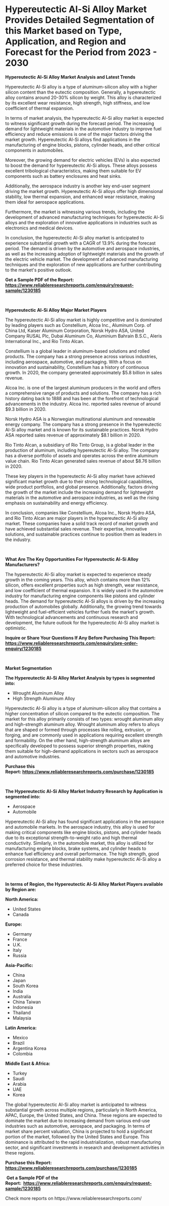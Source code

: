 <p><h1>Hypereutectic Al-Si Alloy Market Provides Detailed Segmentation of this Market based on Type, Application, and Region and Forecast for the Period from 2023 - 2030</h1></p><p><strong>Hypereutectic Al-Si Alloy Market Analysis and Latest Trends</strong></p>
<p><p>Hypereutectic Al-Si alloy is a type of aluminum-silicon alloy with a higher silicon content than the eutectic composition. Generally, a hypereutectic alloy contains around 20-30% silicon by weight. This alloy is characterized by its excellent wear resistance, high strength, high stiffness, and low coefficient of thermal expansion.</p><p>In terms of market analysis, the hypereutectic Al-Si alloy market is expected to witness significant growth during the forecast period. The increasing demand for lightweight materials in the automotive industry to improve fuel efficiency and reduce emissions is one of the major factors driving the market growth. Hypereutectic Al-Si alloys find applications in the manufacturing of engine blocks, pistons, cylinder heads, and other critical components in automobiles.</p><p>Moreover, the growing demand for electric vehicles (EVs) is also expected to boost the demand for hypereutectic Al-Si alloys. These alloys possess excellent tribological characteristics, making them suitable for EV components such as battery enclosures and heat sinks.</p><p>Additionally, the aerospace industry is another key end-user segment driving the market growth. Hypereutectic Al-Si alloys offer high dimensional stability, low thermal expansion, and enhanced wear resistance, making them ideal for aerospace applications.</p><p>Furthermore, the market is witnessing various trends, including the development of advanced manufacturing techniques for hypereutectic Al-Si alloys and the exploration of innovative applications in industries such as electronics and medical devices.</p><p>In conclusion, the hypereutectic Al-Si alloy market is anticipated to experience substantial growth with a CAGR of 13.9% during the forecast period. The demand is driven by the automotive and aerospace industries, as well as the increasing adoption of lightweight materials and the growth of the electric vehicle market. The development of advanced manufacturing techniques and the exploration of new applications are further contributing to the market's positive outlook.</p></p>
<p><strong>Get a Sample PDF of the Report:&nbsp; <a href="https://www.reliableresearchreports.com/enquiry/request-sample/1230185">https://www.reliableresearchreports.com/enquiry/request-sample/1230185</a></strong></p>
<p>&nbsp;</p>
<p><strong>Hypereutectic Al-Si Alloy Major Market Players</strong></p>
<p><p>The hypereutectic Al-Si alloy market is highly competitive and is dominated by leading players such as Constellium, Alcoa Inc., Aluminum Corp. of China Ltd, Kaiser Aluminum Corporation, Norsk Hydro ASA, United Company RUSAL Plc, Dubai Aluminum Co, Aluminium Bahrain B.S.C., Aleris International Inc., and Rio Tinto Alcan. </p><p>Constellium is a global leader in aluminum-based solutions and rolled products. The company has a strong presence across various industries, including aerospace, automotive, and packaging. With a focus on innovation and sustainability, Constellium has a history of continuous growth. In 2020, the company generated approximately $5.8 billion in sales revenue.</p><p>Alcoa Inc. is one of the largest aluminum producers in the world and offers a comprehensive range of products and solutions. The company has a rich history dating back to 1888 and has been at the forefront of technological advancements in the industry. Alcoa Inc. reported sales revenue of around $9.3 billion in 2020.</p><p>Norsk Hydro ASA is a Norwegian multinational aluminum and renewable energy company. The company has a strong presence in the hypereutectic Al-Si alloy market and is known for its sustainable practices. Norsk Hydro ASA reported sales revenue of approximately $8.1 billion in 2020.</p><p>Rio Tinto Alcan, a subsidiary of Rio Tinto Group, is a global leader in the production of aluminum, including hypereutectic Al-Si alloy. The company has a diverse portfolio of assets and operates across the entire aluminum value chain. Rio Tinto Alcan generated sales revenue of about $8.76 billion in 2020.</p><p>These key players in the hypereutectic Al-Si alloy market have achieved significant market growth due to their strong technological capabilities, wide product portfolios, and global presence. Additionally, factors driving the growth of the market include the increasing demand for lightweight materials in the automotive and aerospace industries, as well as the rising emphasis on sustainability and energy efficiency.</p><p>In conclusion, companies like Constellium, Alcoa Inc., Norsk Hydro ASA, and Rio Tinto Alcan are major players in the hypereutectic Al-Si alloy market. These companies have a solid track record of market growth and have achieved substantial sales revenue. Their expertise, innovative solutions, and sustainable practices continue to position them as leaders in the industry.</p></p>
<p>&nbsp;</p>
<p><strong>What Are The Key Opportunities For Hypereutectic Al-Si Alloy Manufacturers?</strong></p>
<p><p>The hypereutectic Al-Si alloy market is expected to experience steady growth in the coming years. This alloy, which contains more than 12% silicon, offers excellent properties such as high strength, wear resistance, and low coefficient of thermal expansion. It is widely used in the automotive industry for manufacturing engine components like pistons and cylinder heads. The demand for hypereutectic Al-Si alloys is driven by the increasing production of automobiles globally. Additionally, the growing trend towards lightweight and fuel-efficient vehicles further fuels the market's growth. With technological advancements and continuous research and development, the future outlook for the hypereutectic Al-Si alloy market is optimistic.</p></p>
<p><strong>Inquire or Share Your Questions If Any Before Purchasing This Report: <a href="https://www.reliableresearchreports.com/enquiry/pre-order-enquiry/1230185">https://www.reliableresearchreports.com/enquiry/pre-order-enquiry/1230185</a></strong></p>
<p>&nbsp;</p>
<p><strong>Market Segmentation</strong></p>
<p><strong>The Hypereutectic Al-Si Alloy Market Analysis by types is segmented into:</strong></p>
<p><ul><li>Wrought Aluminum Alloy</li><li>High Strength Aluminum Alloy</li></ul></p>
<p><p>Hypereutectic Al-Si alloy is a type of aluminum-silicon alloy that contains a higher concentration of silicon compared to the eutectic composition. The market for this alloy primarily consists of two types: wrought aluminum alloy and high-strength aluminum alloy. Wrought aluminum alloy refers to alloys that are shaped or formed through processes like rolling, extrusion, or forging, and are commonly used in applications requiring excellent strength and formability. On the other hand, high-strength aluminum alloys are specifically developed to possess superior strength properties, making them suitable for high-demand applications in sectors such as aerospace and automotive industries.</p></p>
<p><strong>Purchase this Report:&nbsp;<a href="https://www.reliableresearchreports.com/purchase/1230185">https://www.reliableresearchreports.com/purchase/1230185</a></strong></p>
<p>&nbsp;</p>
<p><strong>The Hypereutectic Al-Si Alloy Market Industry Research by Application is segmented into:</strong></p>
<p><ul><li>Aerospace</li><li>Automobile</li></ul></p>
<p><p>Hypereutectic Al-Si alloy has found significant applications in the aerospace and automobile markets. In the aerospace industry, this alloy is used for making critical components like engine blocks, pistons, and cylinder heads due to its exceptional strength-to-weight ratio and high thermal conductivity. Similarly, in the automobile market, this alloy is utilized for manufacturing engine blocks, brake systems, and cylinder heads to enhance fuel efficiency and overall performance. The high strength, good corrosion resistance, and thermal stability make hypereutectic Al-Si alloy a preferred choice for these industries.</p></p>
<p>&nbsp;</p>
<p><strong>In terms of Region, the Hypereutectic Al-Si Alloy Market Players available by Region are:</strong></p>
<p>
    <p> <strong> North America: </strong>
        <ul>
            <li>United States</li>
            <li>Canada</li>
        </ul>
        </p> 
    <p> <strong> Europe: </strong>
        <ul>
            <li>Germany</li>
            <li>France</li>
            <li>U.K.</li>
            <li>Italy</li>
            <li>Russia</li>
        </ul>
        </p> 
    <p> <strong> Asia-Pacific: </strong>
        <ul>
            <li>China</li>
            <li>Japan</li>
            <li>South Korea</li>
            <li>India</li>
            <li>Australia</li>
            <li>China Taiwan</li>
            <li>Indonesia</li>
            <li>Thailand</li>
            <li>Malaysia</li>
        </ul>
        </p> 
    <p> <strong> Latin America: </strong>
        <ul>
            <li>Mexico</li>
            <li>Brazil</li>
            <li>Argentina Korea</li>
            <li>Colombia</li>
        </ul>
        </p> 
    <p> <strong> Middle East & Africa: </strong>
        <ul>
            <li>Turkey</li>
            <li>Saudi</li>
            <li>Arabia</li>
            <li>UAE</li>
            <li>Korea</li>
        </ul>
    </p>
    </p>
<p><p>The global hypereutectic Al-Si alloy market is anticipated to witness substantial growth across multiple regions, particularly in North America, APAC, Europe, the United States, and China. These regions are expected to dominate the market due to increasing demand from various end-use industries such as automotive, aerospace, and packaging. In terms of market share percent valuation, China is projected to hold a significant portion of the market, followed by the United States and Europe. This dominance is attributed to the rapid industrialization, robust manufacturing sector, and significant investments in research and development activities in these regions.</p></p>
<p><strong>Purchase this Report: <a href="https://www.reliableresearchreports.com/purchase/1230185">https://www.reliableresearchreports.com/purchase/1230185</a></strong></p>
<p>&nbsp;<strong>Get a Sample PDF of the Report:&nbsp;&nbsp;<a href="https://www.reliableresearchreports.com/enquiry/request-sample/1230185">https://www.reliableresearchreports.com/enquiry/request-sample/1230185</a></strong></p>
<p><strong></strong></p>
<p>Check more reports on https://www.reliableresearchreports.com/</p>